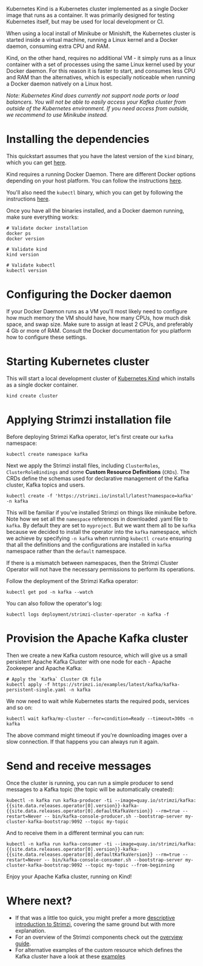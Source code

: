 Kubernetes Kind is a Kubernetes cluster implemented as a single Docker image that runs as a container.
It was primarily designed for testing Kubernetes itself, but may be used for local development or CI.

When using a local install of Minikube or Minishift, the Kubernetes cluster is started inside a virtual machine, running a Linux kernel and a Docker daemon, consuming extra CPU and RAM.

Kind, on the other hand, requires no additional VM - it simply runs as a linux container with a set of processes using the same Linux kernel used by your Docker daemon.
For this reason it is faster to start, and consumes less CPU and RAM than the alternatives, which is especially noticeable when running a Docker daemon natively on a Linux host.

_Note: Kubernetes Kind does currently not support node ports or load balancers. You will not be able to easily access your Kafka cluster from outside of the Kubernetes environment. If you need access from outside, we recommend to use Minikube instead._

# Installing the dependencies

This quickstart assumes that you have the latest version of the `kind` binary, which you can get [here](https://github.com/kubernetes-sigs/kind/releases).

Kind requires a running Docker Daemon. There are different Docker options depending on your host platform.
You can follow the instructions [here](https://docs.docker.com/get-docker/).

You'll also need the `kubectl` binary, which you can get by following the instructions [here](https://kubernetes.io/docs/tasks/tools/install-kubectl/).

Once you have all the binaries installed, and a Docker daemon running, make sure everything works:

```shell
# Validate docker installation
docker ps
docker version

# Validate kind
kind version

# Validate kubectl
kubectl version
```

# Configuring the Docker daemon

If your Docker Daemon runs as a VM you'll most likely need to configure how much memory the VM should have, how many CPUs, how much disk space, and swap size.
Make sure to assign at least 2 CPUs, and preferably 4 Gb or more of RAM. Consult the Docker documentation for you platform how to configure these settings.

# Starting Kubernetes cluster

This will start a local development cluster of [Kubernetes Kind](https://github.com/kubernetes-sigs/kind) which installs as a single docker container.

```shell
kind create cluster
```

# Applying Strimzi installation file

Before deploying Strimzi Kafka operator, let's first create our `kafka` namespace:

```shell
kubectl create namespace kafka
```

Next we apply the Strimzi install files, including `ClusterRoles`, `ClusterRoleBindings` and some **Custom Resource Definitions** (`CRDs`). The CRDs define the schemas used for declarative management of the Kafka cluster, Kafka topics and users.

```shell
kubectl create -f 'https://strimzi.io/install/latest?namespace=kafka' -n kafka
```

This will be familiar if you've installed Strimzi on things like minikube before.
Note how we set all the `namespace` references in downloaded .yaml file to `kafka`. By default they are set to `myproject`.
But we want them all to be `kafka` because we decided to install the operator into the `kafka` namespace, which we achieve by specifying `-n kafka` when running `kubectl create` ensuring that all the definitions and the configurations are installed in `kafka` namespace rather than the `default` namespace.

If there is a mismatch between namespaces, then the Strimzi Cluster Operator will not have the necessary permissions to perform its operations. 

Follow the deployment of the Strimzi Kafka operator:
```shell
kubectl get pod -n kafka --watch
```

You can also follow the operator's log:
```shell
kubectl logs deployment/strimzi-cluster-operator -n kafka -f
```

# Provision the Apache Kafka cluster

Then we create a new Kafka custom resource, which will give us a small persistent Apache Kafka Cluster with one node for each - Apache Zookeeper and Apache Kafka:

```shell
# Apply the `Kafka` Cluster CR file
kubectl apply -f https://strimzi.io/examples/latest/kafka/kafka-persistent-single.yaml -n kafka 
```

We now need to wait while Kubernetes starts the required pods, services and so on:

```shell
kubectl wait kafka/my-cluster --for=condition=Ready --timeout=300s -n kafka 
```

The above command might timeout if you're downloading images over a slow connection. If that happens you can always run it again.

# Send and receive messages

Once the cluster is running, you can run a simple producer to send messages to a Kafka topic (the topic will be automatically created):

```shell
kubectl -n kafka run kafka-producer -ti --image=quay.io/strimzi/kafka:{{site.data.releases.operator[0].version}}-kafka-{{site.data.releases.operator[0].defaultKafkaVersion}} --rm=true --restart=Never -- bin/kafka-console-producer.sh --bootstrap-server my-cluster-kafka-bootstrap:9092 --topic my-topic
```

And to receive them in a different terminal you can run:

```shell
kubectl -n kafka run kafka-consumer -ti --image=quay.io/strimzi/kafka:{{site.data.releases.operator[0].version}}-kafka-{{site.data.releases.operator[0].defaultKafkaVersion}} --rm=true --restart=Never -- bin/kafka-console-consumer.sh --bootstrap-server my-cluster-kafka-bootstrap:9092 --topic my-topic --from-beginning
```

Enjoy your Apache Kafka cluster, running on Kind!

# Where next?

* If that was a little too quick, you might prefer a more [descriptive introduction to Strimzi](/docs/operators/latest/quickstart.html), covering the same ground but with more explanation.
* For an overview of the Strimzi components check out the [overview guide](/docs/operators/latest/overview.html).
* For alternative examples of the custom resource which defines the Kafka cluster have a look at these [examples]({{site.github_url}}/strimzi-kafka-operator/tree/{{site.data.releases.operator[0].version}}/examples/kafka)